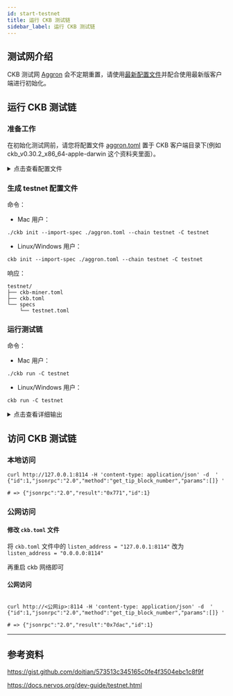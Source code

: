 ```yaml
---
id: start-testnet
title: 运行 CKB 测试链
sidebar_label: 运行 CKB 测试链
---
```


## 测试网介绍

CKB 测试网 [Aggron](https://explorer.nervos.org/aggron/) 会不定期重置，请使用[最新配置文件](https://gist.githubusercontent.com/doitian/573513c345165c0fe4f3504ebc1c8f9f/raw/dc955b0696333cf725b070b18d6350d64ba55e01/aggron.toml)并配合使用最新版客户端进行初始化。

## 运行 CKB 测试链

### 准备工作

在初始化测试网前，请您将配置文件 [aggron.toml](https://gist.githubusercontent.com/doitian/573513c345165c0fe4f3504ebc1c8f9f/raw/dc955b0696333cf725b070b18d6350d64ba55e01/aggron.toml) 置于 CKB 客户端目录下(例如 ckb_v0.30.2_x86_64-apple-darwin 这个资料夹里面）。

<details>
<summary>点击查看配置文件</summary>
<br/>

```toml
name = "ckb_testnet"

[genesis]
version = 0
parent_hash = "0x0000000000000000000000000000000000000000000000000000000000000000"
timestamp = 1584599526000
compact_target = 0x1e015555
uncles_hash = "0x0000000000000000000000000000000000000000000000000000000000000000"
nonce = "0x0"
# run `cargo run list-hashes -b` to get the genesis hash
hash = "0x63547ecf6fc22d1325980c524b268b4a044d49cda3efbd584c0a8c8b9faaf9e1"

[genesis.genesis_cell]
message = "aggron-v3"

[genesis.genesis_cell.lock]
code_hash = "0x0000000000000000000000000000000000000000000000000000000000000000"
args = "0x"
hash_type = "data"

# An array list paths to system cell files, which is absolute or relative to
# the directory containing this config file.
[[genesis.system_cells]]
file = { bundled = "specs/cells/secp256k1_blake160_sighash_all" }
create_type_id = true
capacity = 100_000_0000_0000
[[genesis.system_cells]]
file = { bundled = "specs/cells/dao" }
create_type_id = true
capacity = 16_000_0000_0000
[[genesis.system_cells]]
file = { bundled = "specs/cells/secp256k1_data" }
create_type_id = false
capacity = 1_048_617_0000_0000
[[genesis.system_cells]]
file = { bundled = "specs/cells/secp256k1_blake160_multisig_all" }
create_type_id = true
capacity = 100_000_0000_0000

[genesis.system_cells_lock]
code_hash = "0x0000000000000000000000000000000000000000000000000000000000000000"
args = "0x"
hash_type = "data"

# Dep group cells
[[genesis.dep_groups]]
name = "secp256k1_blake160_sighash_all"
files = [
  { bundled = "specs/cells/secp256k1_data" },
  { bundled = "specs/cells/secp256k1_blake160_sighash_all" },
]
[[genesis.dep_groups]]
name = "secp256k1_blake160_multisig_all"
files = [
  { bundled = "specs/cells/secp256k1_data" },
  { bundled = "specs/cells/secp256k1_blake160_multisig_all" },
]

# For first 11 block
[genesis.bootstrap_lock]
code_hash = "0x0000000000000000000000000000000000000000000000000000000000000000"
args = "0x"
hash_type = "type"

# Burn
[[genesis.issued_cells]]
capacity = 8_400_000_000_00000000
lock.code_hash = "0x0000000000000000000000000000000000000000000000000000000000000000"
lock.args = "0x62e907b15cbf27d5425399ebf6f0fb50ebb88f18"
lock.hash_type = "data"

# Locks for developers to run tests
[[genesis.issued_cells]]
capacity = 8_399_578_345_00000000
lock.code_hash = "0x9bd7e06f3ecf4be0f2fcd2188b23f1b9fcc88e5d4b65a8637b17723bbda3cce8"
lock.args = "0x64257f00b6b63e987609fa9be2d0c86d351020fb"
lock.hash_type = "type"
[[genesis.issued_cells]]
capacity = 8_399_578_345_00000000
lock.code_hash = "0x9bd7e06f3ecf4be0f2fcd2188b23f1b9fcc88e5d4b65a8637b17723bbda3cce8"
lock.args = "0x3f1573b44218d4c12a91919a58a863be415a2bc3"
lock.hash_type = "type"
[[genesis.issued_cells]]
capacity = 8_399_578_347_00000000
lock.code_hash = "0x9bd7e06f3ecf4be0f2fcd2188b23f1b9fcc88e5d4b65a8637b17723bbda3cce8"
lock.args = "0x57ccb07be6875f61d93636b0ee11b675494627d2"
lock.hash_type = "type"

[pow]
func = "Eaglesong"
```

</details>

### 生成 testnet 配置文件

命令：

* Mac 用户：

```
./ckb init --import-spec ./aggron.toml --chain testnet -C testnet
```

* Linux/Windows 用户：

```
ckb init --import-spec ./aggron.toml --chain testnet -C testnet
```

响应：

```shell
testnet/
├── ckb-miner.toml
├── ckb.toml
└── specs
    └── testnet.toml
```

### 运行测试链

命令：

* Mac 用户：

```
./ckb run -C testnet
```

* Linux/Windows 用户：

```
ckb run -C testnet
```

<details>
<summary>点击查看详细输出</summary>
<br/>

```shell
2020-04-08 11:38:54.945 +08:00 main INFO main  Miner is disabled, edit ckb.toml to enable it
2020-04-08 11:38:54.959 +08:00 main INFO ckb-db  Initialize a new database
2020-04-08 11:38:55.210 +08:00 main INFO ckb-db  Init database version 20191127135521
2020-04-08 11:38:55.216 +08:00 main INFO ckb-chain  Start: loading live cells ...
2020-04-08 11:38:55.216 +08:00 main INFO ckb-chain  Done: total 2 transactions.
2020-04-08 11:38:55.220 +08:00 main INFO main  ckb version: 0.30.2 (4382236 2020-04-02)
2020-04-08 11:38:55.220 +08:00 main INFO main  chain genesis hash: 0x63547ecf6fc22d1325980c524b268b4a044d49cda3efbd584c0a8c8b9faaf9e1
2020-04-08 11:38:55.221 +08:00 main INFO ckb-network  Generate random key
2020-04-08 11:38:55.221 +08:00 main INFO ckb-network  write random secret key to "testnet\\data\\network\\secret_key"
2020-04-08 11:38:55.234 +08:00 main INFO ckb-network  Listen on address: /ip4/0.0.0.0/tcp/8115/p2p/QmbcHjRr5Pdv1ya3qNYiAc96uKa6kAvZVcv212qsdGiB7m
2020-04-08 11:38:55.235 +08:00 main WARN jsonrpc_http_server  Multi-threaded server is not available on Windows. Falling back to single thread.
2020-04-08 11:38:55.243 +08:00 NetworkRuntime-0 INFO ckb-network  p2p service event: ListenStarted { address: "/ip4/0.0.0.0/tcp/8115" }
2020-04-08 11:38:55.461 +08:00 NetworkRuntime-4 INFO ckb-relay  RelayProtocol(1).connected peer=SessionId(1)
2020-04-08 11:38:55.461 +08:00 NetworkRuntime-5 INFO ckb-sync  SyncProtocol.connected peer=SessionId(1)
2020-04-08 11:38:55.477 +08:00 NetworkRuntime-2 INFO ckb-sync  Ignoring getheaders from peer=SessionId(1) because node is in initial block download
2020-04-08 11:38:56.657 +08:00 NetworkRuntime-5 INFO ckb-relay  RelayProtocol(1).connected peer=SessionId(2)
2020-04-08 11:38:56.662 +08:00 ChainService INFO ckb-chain  block: 1, hash: 0x016da1edf2776ba642be5417f30fbabde296227025cf643bcc65cd55e378178e, epoch: 0(1/1000), total_diff: 0x1800060, txs: 1
2020-04-08 11:38:56.663 +08:00 ChainService INFO ckb-chain  block: 2, hash: 0x3106bda1ae33366e0dddd9b369cb5a8b9dbf3a9dca655fc1b131a02c37b25076, epoch: 0(2/1000), total_diff: 0x2400090, txs: 1
```

</details>

## 访问 CKB 测试链

### 本地访问

```shell
curl http://127.0.0.1:8114 -H 'content-type: application/json' -d  ' {"id":1,"jsonrpc":"2.0","method":"get_tip_block_number","params":[]} '

# => {"jsonrpc":"2.0","result":"0x771","id":1}
```

### 公网访问

#### 修改 `ckb.toml` 文件

将 `ckb.toml` 文件中的 `listen_address = "127.0.0.1:8114"` 改为 `listen_address = "0.0.0.0:8114"`

再重启 ckb 网络即可


#### 公网访问

```shell

curl http://<公网ip>:8114 -H 'content-type: application/json' -d  ' {"id":1,"jsonrpc":"2.0","method":"get_tip_block_number","params":[]} '

# => {"jsonrpc":"2.0","result":"0x7dac","id":1}
```

---

## 参考资料

https://gist.github.com/doitian/573513c345165c0fe4f3504ebc1c8f9f

https://docs.nervos.org/dev-guide/testnet.html
